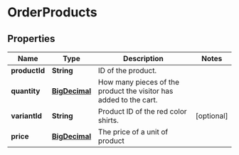 
# OrderProducts

## Properties
Name | Type | Description | Notes
------------ | ------------- | ------------- | -------------
**productId** | **String** | ID of the product. | 
**quantity** | [**BigDecimal**](BigDecimal.md) | How many pieces of the product the visitor has added to the cart. | 
**variantId** | **String** | Product ID of the red color shirts. |  [optional]
**price** | [**BigDecimal**](BigDecimal.md) | The price of a unit of product | 



